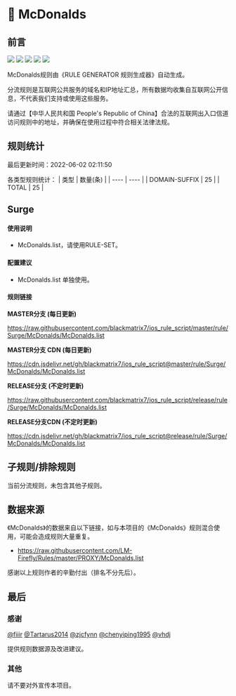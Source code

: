 # 🧸 McDonalds

## 前言

![](https://shields.io/badge/-移除重复规则-ff69b4) ![](https://shields.io/badge/-DOMAIN与DOMAIN--SUFFIX合并-green) ![](https://shields.io/badge/-DOMAIN--SUFFIX间合并-critical) ![](https://shields.io/badge/-DOMAIN--SUFFIX与DOMAIN--KEYWORD合并-blue) ![](https://shields.io/badge/-IP--CIDR(6)合并-blueviolet) 

McDonalds规则由《RULE GENERATOR 规则生成器》自动生成。

分流规则是互联网公共服务的域名和IP地址汇总，所有数据均收集自互联网公开信息，不代表我们支持或使用这些服务。

请通过【中华人民共和国 People's Republic of China】合法的互联网出入口信道访问规则中的地址，并确保在使用过程中符合相关法律法规。

## 规则统计

最后更新时间：2022-06-02 02:11:50

各类型规则统计：
| 类型 | 数量(条)  | 
| ---- | ----  |
| DOMAIN-SUFFIX | 25  | 
| TOTAL | 25  | 


## Surge 

#### 使用说明
- McDonalds.list，请使用RULE-SET。

#### 配置建议
- McDonalds.list 单独使用。

#### 规则链接
**MASTER分支 (每日更新)**

https://raw.githubusercontent.com/blackmatrix7/ios_rule_script/master/rule/Surge/McDonalds/McDonalds.list

**MASTER分支 CDN (每日更新)**

https://cdn.jsdelivr.net/gh/blackmatrix7/ios_rule_script@master/rule/Surge/McDonalds/McDonalds.list

**RELEASE分支 (不定时更新)**

https://raw.githubusercontent.com/blackmatrix7/ios_rule_script/release/rule/Surge/McDonalds/McDonalds.list

**RELEASE分支CDN (不定时更新)**

https://cdn.jsdelivr.net/gh/blackmatrix7/ios_rule_script@release/rule/Surge/McDonalds/McDonalds.list

## 子规则/排除规则


当前分流规则，未包含其他子规则。

## 数据来源

《McDonalds》的数据来自以下链接，如与本项目的《McDonalds》规则混合使用，可能会造成规则大量重复。

- https://raw.githubusercontent.com/LM-Firefly/Rules/master/PROXY/McDonalds.list


感谢以上规则作者的辛勤付出（排名不分先后）。

## 最后

### 感谢

[@fiiir](https://github.com/fiiir) [@Tartarus2014](https://github.com/Tartarus2014) [@zjcfynn](https://github.com/zjcfynn) [@chenyiping1995](https://github.com/chenyiping1995) [@vhdj](https://github.com/vhdj)

提供规则数据源及改进建议。

### 其他

请不要对外宣传本项目。